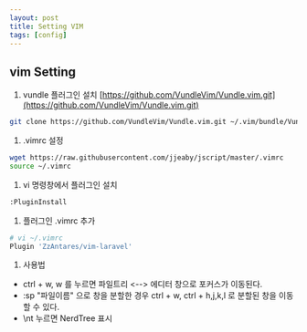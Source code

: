 ```yaml
---
layout: post
title: Setting VIM
tags: [config]
---
```


## vim Setting

1. vundle 플러그인 설치  [https://github.com/VundleVim/Vundle.vim.git](https://github.com/VundleVim/Vundle.vim.git)

```bash
git clone https://github.com/VundleVim/Vundle.vim.git ~/.vim/bundle/Vundle.vim
```

1. .vimrc 설정

```bash
wget https://raw.githubusercontent.com/jjeaby/jscript/master/.vimrc
source ~/.vimrc
```

1. vi 명령창에서 플러그인 설치

```bash
:PluginInstall
```

1. 플러그인 .vimrc 추가

```bash
# vi ~/.vimrc
Plugin 'ZzAntares/vim-laravel'
```

1. 사용법

- ctrl + w, w 를 누르면 파일트리 <--> 에디터 창으로 포커스가 이동된다.
- :sp "파일이름" 으로 창을 분할한 경우 ctrl + w, ctrl + h,j,k,l 로 분할된 창을 이동 할 수 있다.
- \nt 누르면 NerdTree 표시
